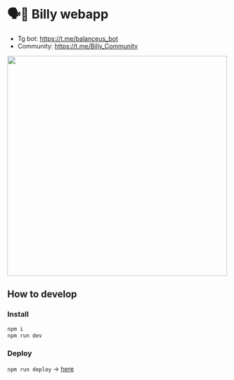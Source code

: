 # 🗣🤖 Billy webapp
- Tg bot: https://t.me/balanceus_bot
- Community: https://t.me/Billy_Community

<a href="https://t.me/balanceus_bot" target="_blank">
<img src="https://github.com/sotabots/Billy-webapp/assets/35522011/4473bff3-a002-4a10-8cfb-ce5997ca10ce" height="500">
</a>

## How to develop

### Install

```sh
npm i
npm run dev
```

### Deploy

`npm run deploy` -> [here](https://sotabots.github.io/Billy-webapp/)
 